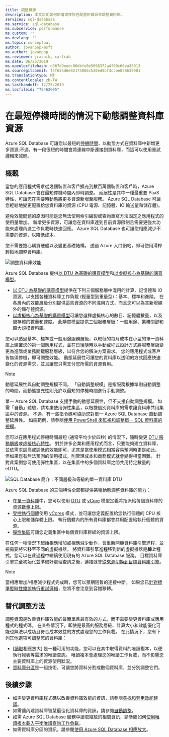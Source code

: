 ```yaml
---
title: 調整資源
description: 本文說明如何新增或移除已配置的資源來調整資料庫。
services: sql-database
ms.service: sql-database
ms.subservice: performance
ms.custom: ''
ms.devlang: ''
ms.topic: conceptual
author: jovanpop-msft
ms.author: jovanpop
ms.reviewer: jrasnik, carlrab
ms.date: 06/25/2019
ms.openlocfilehash: d367d9eedc06dbfe0e5096372a4f09c66ea35013
ms.sourcegitcommit: f4f626d6e92174086c530ed9bf3ccbe058639081
ms.translationtype: MT
ms.contentlocale: zh-TW
ms.lasthandoff: 12/25/2019
ms.locfileid: "75462605"
---
```

# <a name="dynamically-scale-database-resources-with-minimal-downtime"></a>在最短停機時間的情況下動態調整資料庫資源

Azure SQL Database 可讓您以最短的[停機時間](https://azure.microsoft.com/support/legal/sla/sql-database/v1_2/)，以動態方式在資料庫中新增更多資源;不過，有一段很短的時間會將連線中斷連接到資料庫，而這可以使用重試邏輯來減輕。

## <a name="overview"></a>概觀

當您的應用程式需求從幾個裝置和客戶擴充到數百萬個裝置和客戶時，Azure SQL Database 會在最短停機時間內即時調整。 延展性是其中一種最重要 PaaS 特性，可讓您在需要時動態將更多資源新增至服務。 Azure SQL Database 可讓您輕鬆地變更配置給您資料庫的資源 (CPU 電源、記憶體、IO 輸送量和儲存體)。

避免效能問題的原因可能是您無法使用索引編製或查詢重寫方法固定之應用程式的使用量增加。 新增更多資源，可讓您在資料庫達到目前資源限制且需要更強大功能來處理內送工作負載時快速回應。 Azure SQL Database 也可讓您相應減少不需要的資源，以降低成本。

您不需要擔心購買硬體以及變更基礎結構。 透過 Azure 入口網站，即可使用滑桿輕鬆地調整資料庫。

![調整資料庫效能](media/sql-database-scalability/scale-performance.svg)

Azure SQL Database 提供[以 DTU 為基礎的購買模型](sql-database-service-tiers-dtu.md)和[以虛擬核心為基礎的購買模型](sql-database-service-tiers-vcore.md)。

- [以 DTU 為基礎的購買模型](sql-database-service-tiers-dtu.md)提供在下列三個服務層中混用的計算、記憶體和 IO 資源，以支援各種資料庫工作負載 (輕量型到重量型)：基本、標準和進階。 在各層內的效能層級分別提供這些資源的不同混用方式，而且您可以為其新增額外的儲存體資源。
- [以虛擬核心為基礎的購買模型](sql-database-service-tiers-vcore.md)可讓您選擇虛擬核心的數目、記憶體數量，以及儲存體的數量和速度。 此購買模型提供三個服務層級：一般用途、業務關鍵和超大規模資料庫。

您可以透過基本、標準或一般用途服務層級，以較低的每月成本在小型的單一資料庫上建置您的第一個應用程式，並在日後隨時以手動或程式設計方式將服務層級變更為進階或業務關鍵服務層級，以符合您的解決方案需求。 您的應用程式或客戶皆無須停機，即可調整效能。 動態延展性可讓您的資料庫以透明的方式回應快速變化的資源需求，並且讓您只需支付您所需的資源費用。

> [!NOTE]
> 動態延展性與自動調整規模不同。 「自動調整規模」是指服務根據準則自動調整的時間，而動態擴充性則允許以最短的停機時間進行手動調整。

單一 Azure SQL Database 支援手動的動態延展性，但不支援自動調整規模。 如需「自動」體驗，請考慮使用彈性集區，以根據個別資料庫的需求讓資料庫共用集區中的資源。
不過，有一些指令碼可協助您對單一 Azure SQL Database 自動調整延展性。 如需範例，請參閱[使用 PowerShell 來監視和調整單一 SQL 資料庫的規模](scripts/sql-database-monitor-and-scale-database-powershell.md)。

您可以在應用程式停機時間最短 (通常平均少於四秒) 的情況下，隨時變更 [DTU 服務層級](sql-database-service-tiers-dtu.md)或[虛擬核心特性](sql-database-vcore-resource-limits-single-databases.md)。 對於許多企業和應用程式而言，只要能夠建立資料庫，並依需求調高或調低的效能即可，尤其是當使用模式相當容易預測時更是如此。 但如果您有無法預測的使用模式，則管理成本和商務模式就會變得相當困難。 針對此案例您可使用彈性集區，以在集區中的多個資料庫之間共用特定數量的 eDTU。

![SQL Database 簡介：不同層級和等級的單一資料庫 DTU](./media/sql-database-what-is-a-dtu/single_db_dtus.png)

Azure SQL Database 的三個特性全部都提供某種動態調整資料庫的能力：

- 在[單一資料庫](sql-database-single-database-scale.md)中，您可以使用 [DTU](sql-database-dtu-resource-limits-single-databases.md) 或 [vCore](sql-database-vcore-resource-limits-single-databases.md) 模型定義將指派給每個資料庫的資源數量上限。
- [受控執行個體](sql-database-managed-instance.md)使用 [vCores](sql-database-managed-instance.md#vcore-based-purchasing-model) 模式，並可讓您定義配置給您執行個體的 CPU 核心上限和儲存體上限。 執行個體內的所有資料庫都會共用配置給執行個體的資源。
- [彈性集區](sql-database-elastic-pool-scale.md)可讓您定義集區中每個資料庫群組的資源上限。

在任何一種情況下起始相應增加或相應減少動作，會重新開機資料庫引擎進程，並視需要將它移至不同的虛擬機器。 將資料庫引擎進程移到新的虛擬機器是**線上**程式，您可以在此過程中繼續使用現有的 Azure SQL Database 服務。 目標資料庫引擎完全初始化並準備好處理查詢之後，連接就會[從來源切換到目標資料庫引擎](sql-database-single-database-scale.md#impact-of-changing-service-tier-or-rescaling-compute-size)。

> [!NOTE]
> 當相應增加/相應減少程式完成時，您可以預期短暫的連接中斷。 如果您已[針對標準暫時性錯誤執行重試邏輯](sql-database-connectivity-issues.md#retry-logic-for-transient-errors)，您將不會注意到容錯移轉。

## <a name="alternative-scale-methods"></a>替代調整方法

調整資源是改善資料庫效能的最簡單且最有效的方式，而不需要變更資料庫或應用程式的程式碼。 在某些情況下，即使是最高的服務層級、計算大小和效能優化可能也無法以成功且符合成本效益的方式處理您的工作負載。 在此情況下，您有下列其他選項可調整您的資料庫：

- [[讀取](sql-database-read-scale-out.md)相應放大] 是一種可用的功能，您可以在其中取得資料的唯讀複本，以便執行報表等需求的唯讀查詢。 唯讀複本會處理您的唯讀工作負載，而不影響您主要資料庫上的資源使用狀況。
- [資料庫分區](sql-database-elastic-scale-introduction.md)是一組技術，可讓您將資料分割成數個資料庫，並分別調整它們。

## <a name="next-steps"></a>後續步驟

- 如需變更資料庫程式碼以改善資料庫效能的資訊，請參閱[尋找和套用效能建議](sql-database-advisor-portal.md)。
- 如需讓內建資料庫智慧最佳化資料庫的資訊，請參閱[自動調整](sql-database-automatic-tuning.md)。
- 如需 Azure SQL Database 服務中讀取縮放的相關資訊，請參閱如何[使用唯讀複本載入平衡唯讀查詢工作負載](sql-database-read-scale-out.md)。
- 如需資料庫分區的資訊，請參閱[使用 Azure SQL Database 相應放大](sql-database-elastic-scale-introduction.md)。
